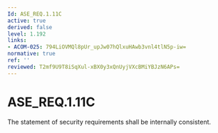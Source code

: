 ```yaml
---
Id: ASE_REQ.1.11C
active: true
derived: false
level: 1.192
links:
- ACOM-025: 794LiOVMQl8pUr_upJw07hQlxuHAwb3vnl4tlN5p-iw=
normative: true
ref: ''
reviewed: T2mf9U9T8iSqXul-xBX0y3xQnUyjVXcBMiYBJzN6APs=
---
```


# ASE_REQ.1.11C

The statement of security requirements shall be internally consistent.